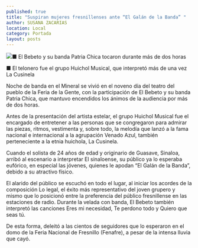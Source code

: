 ```yaml
---
published: true
title: "Suspiran mujeres fresnillenses ante “El Galán de la Banda” "
author: SUSANA ZACARIAS
location: Local
category: Portada
layout: posts
---
```


![](http://i.imgur.com/3PQrH1Hm.jpg)■ El Bebeto y su banda Patria Chica tocaron durante más de dos horas
 
■ El telonero fue el grupo Huichol Musical, que interpretó más de una vez La Cusinela

Noche de banda en el Mineral se vivió en el noveno día del teatro del pueblo de la Feria de la Gente, con la participación de El Bebeto y su banda Patria Chica, que mantuvo encendidos los ánimos de la audiencia por más de dos horas.

Antes de la presentación del artista estelar, el grupo Huichol Musical fue el encargado de entretener a las personas que se congregaron para admirar las piezas, ritmos, vestimenta y, sobre todo, la melodía que lanzó a la fama nacional e internacional a la agrupación Venado Azul, también perteneciente a la etnia huichola, La Cusinela.   

Cuando el solista de 24 años de edad y originario de Guasave, Sinaloa, arribó al escenario a interpretar El sinaloense, su público ya lo esperaba eufórico, en especial las jóvenes, quienes le apodan “El Galán de la Banda”, debido a su atractivo físico.

El alarido del público se escuchó en todo el lugar, al iniciar los acordes de la composición Lo legal, el éxito más representativo del joven grupero y mismo que lo posicionó entre la preferencia del público fresnillense en las estaciones de radio.
Durante la velada con banda, El Bebeto también interpretó las canciones Eres mi necesidad, Te perdono todo y Quiero que seas tú.

De esta forma, deleitó a las cientos de seguidores que lo esperaron en el domo de la Feria Nacional de Fresnillo (Fenafre), a pesar de la intensa lluvia que cayó.
